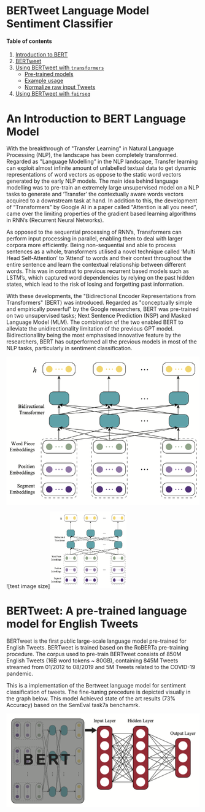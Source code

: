 # BERTweet Language Model Sentiment Classifier

#### Table of contents
1. [Introduction to BERT](#introduction)
2. [BERTweet](#Bertweet)
3. [Using BERTweet with `transformers`](#transformers)
    - [Pre-trained models](#models2)
    - [Example usage](#usage2)
    - [Normalize raw input Tweets](#preprocess)
4. [Using BERTweet with `fairseq`](#fairseq)


# <a name="introduction"></a> An Introduction to BERT Language Model


With the breakthrough of "Transfer Learning" in Natural Language Processing (NLP), the landscape has been completely transformed. Regarded as "Language Modelling” in the NLP landscape, Transfer learning can exploit almost infinite amount of unlabelled textual data to get dynamic representations of word vectors as oppose to the static word vectors generated by the early NLP models. The main idea behind language modelling was to pre-train an extremely large unsupervised model on a NLP tasks to generate and ‘Transfer’ the contextually aware words vectors acquired to a downstream task at hand. In addition to this, the development of “Transformers” by Google AI in a paper called "Attention is all you need”, came over the limiting properties of the gradient based learning algorithms in RNN’s (Recurrent Neural Networks). 


As opposed to the sequential processing of RNN’s, Transformers can perform input processing in parallel, enabling them to deal with larger corpora more efficiently. Being non-sequential and able to process sentences as a whole, transformers utilised a novel technique called ‘Multi Head Self-Attention’ to ‘Attend’ to words and their context throughout the entire sentence and learn the contextual relationship between different words. This was in contrast to previous recurrent based models such as LSTM’s, which captured word dependencies by relying on the past hidden states, which lead to the risk of losing and forgetting past information. 

With these developments, the "Bidirectional Encoder Representations from Transformers" (BERT) was introduced. Regarded as "conceptually simple and empirically powerful" by the Google researchers, BERT was pre-trained on two unsupervised tasks; Next Sentence Prediction (NSP) and Masked Language Model (MLM). The combination of the two enabled BERT to alleviate the unidirectionality limitation of the previous GPT model. Bidirectionallity being the most emphasised innovative feature by the researchers, BERT has outperformed all the previous models in most of the NLP tasks, particularly in sentiment classification. 

![ScreenShot](/Figures/Figure4.png)

![test image size]<img src="/Figures/Figure4.png" width="200" height="200">


# <a name="Bertweet"></a> BERTweet: A pre-trained language model for English Tweets 



BERTweet is the first public large-scale language model pre-trained for English Tweets. BERTweet is trained based on the RoBERTa pre-training procedure. The corpus used to pre-train BERTweet consists of 850M English Tweets (16B word tokens ~ 80GB), containing 845M Tweets streamed from 01/2012 to 08/2019 and 5M Tweets related to the COVID-19 pandemic.


This is a implementation of the Bertweet language model for sentiment classification of tweets. 
  The fine-tuning precedure is depicted visually in the graph below. 
  This model Achieved state of the art results (73% Accuracy) based on the SemEval task7a benchamrk. 

![ScreenShot](/Figures/Figurex.png)
